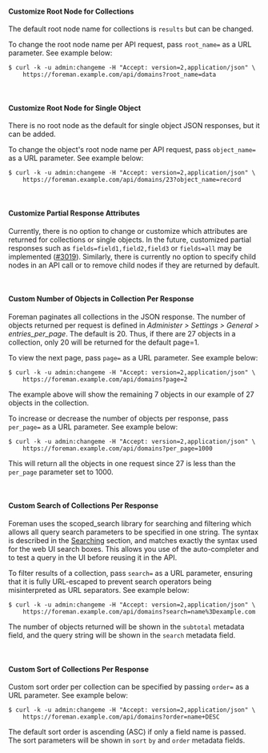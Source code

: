 
#### Customize Root Node for Collections

The default root node name for collections is `results` but can be changed.

To change the root node name per API request, pass `root_name=` as a URL parameter. See example below:

    $ curl -k -u admin:changeme -H "Accept: version=2,application/json" \
        https://foreman.example.com/api/domains?root_name=data

&nbsp;

#### Customize Root Node for Single Object

There is no root node as the default for single object JSON responses, but it can be added.

To change the object's root node name per API request, pass `object_name=` as a URL parameter. See example below:

    $ curl -k -u admin:changeme -H "Accept: version=2,application/json" \
        https://foreman.example.com/api/domains/23?object_name=record

&nbsp;

#### Customize Partial Response Attributes

Currently, there is no option to change or customize which attributes are returned for collections or single objects. In the future, customized partial responses such as `fields=field1,field2,field3` or `fields=all` may be implemented ([#3019](http://projects.theforeman.org/issues/3019)). Similarly, there is currently no option to specify child nodes in an API call or to remove child nodes if they are returned by default.

&nbsp;

#### Custom Number of Objects in Collection Per Response

Foreman paginates all collections in the JSON response. The number of objects returned per request is defined in *Administer > Settings > General > entries_per_page*.  The default is 20.  Thus, if there are 27 objects in a collection, only 20 will be returned for the default page=1.

To view the next page, pass `page=` as a URL parameter. See example below:

    $ curl -k -u admin:changeme -H "Accept: version=2,application/json" \
        https://foreman.example.com/api/domains?page=2

The example above will show the remaining 7 objects in our example of 27 objects in the collection.

To increase or decrease the number of objects per response, pass `per_page=` as a URL parameter. See example below:

    $ curl -k -u admin:changeme -H "Accept: version=2,application/json" \
        https://foreman.example.com/api/domains?per_page=1000

This will return all the objects in one request since 27 is less than the `per_page` parameter set to 1000.

&nbsp;

#### Custom Search of Collections Per Response

Foreman uses the scoped_search library for searching and filtering which allows all query search parameters to be specified in one string.  The syntax is described in the [Searching](/manuals/{{page.version}}/index.html#4.1.5Searching) section, and matches exactly the syntax used for the web UI search boxes.  This allows you use of the auto-completer and to test a query in the UI before reusing it in the API.

To filter results of a collection, pass `search=` as a URL parameter, ensuring that it is fully URL-escaped to prevent search operators being misinterpreted as URL separators. See example below:

    $ curl -k -u admin:changeme -H "Accept: version=2,application/json" \
        https://foreman.example.com/api/domains?search=name%3Dexample.com

The number of objects returned will be shown in the `subtotal` metadata field, and the query string will be shown in the `search` metadata field.

&nbsp;

#### Custom Sort of Collections Per Response

Custom sort order per collection can be specified by passing `order=` as a URL parameter. See example below:

    $ curl -k -u admin:changeme -H "Accept: version=2,application/json" \
        https://foreman.example.com/api/domains?order=name+DESC

The default sort order is ascending (ASC) if only a field name is passed.  The sort parameters will be shown in `sort` `by` and `order` metadata fields.

